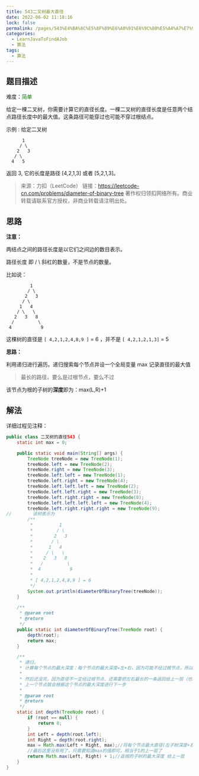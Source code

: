 ```yaml
---
title: 543二叉树最大直径
date: 2022-06-02 11:18:16
lock: false
permalink: /pages/543%E4%BA%8C%E5%8F%89%E6%A0%91%E6%9C%80%E5%A4%A7%E7%9B%B4%E5%BE%84
categories:
  - LearnJavaToFindAJob
  - 算法
tags:
  - 算法
---
```

## 题目描述

难度：<span style="color:green">简单</span>

给定一棵二叉树，你需要计算它的直径长度。一棵二叉树的直径长度是任意两个结点路径长度中的最大值。这条路径可能穿过也可能不穿过根结点。

 

示例 :
给定二叉树

          1
         / \
        2   3
       / \     
      4   5    
返回 3, 它的长度是路径 [4,2,1,3] 或者 [5,2,1,3]。

 

> 来源：力扣（LeetCode）
> 链接：https://leetcode-cn.com/problems/diameter-of-binary-tree
> 著作权归领扣网络所有。商业转载请联系官方授权，非商业转载请注明出处。

## 思路

**注意：**

两结点之间的路径长度是以它们之间边的数目表示。

路径长度 即 / \ 斜杠的数量，不是节点的数量。

比如说：

```
         1
        / \
       2   3
      / \
     1   4
    / \   \
   2   3   8
  /         \
 4           9
```

这棵树的直径是 `[ 4,2,1,2,4,8,9 ]` = 6 ，并不是 `[ 4,2,1,2,1,3]` = 5

**思路：**

利用递归进行遍历。递归搜索每个节点并设一个全局变量 max 记录直径的最大值

> 最长的路径，要么是过根节点，要么不过

该节点为根的子树的**深度**即为：max(L,R)+1



## 解法

详细过程见注释：

```java
public class 二叉树的直径543 {
    static int max = 0;

    public static void main(String[] args) {
        TreeNode treeNode = new TreeNode(1);
        treeNode.left = new TreeNode(2);
        treeNode.right = new TreeNode(3);
        treeNode.left.left = new TreeNode(1);
        treeNode.left.right = new TreeNode(4);
        treeNode.left.left.left = new TreeNode(2);
        treeNode.left.left.right = new TreeNode(3);
        treeNode.left.right.right = new TreeNode(8);
        treeNode.left.left.left.left = new TreeNode(4);
        treeNode.left.right.right.right = new TreeNode(9);
//        该树表示为
        /**
         *          1
         *         / \
         *        2   3
         *       / \
         *      1   4
         *     / \   \
         *    2   3   8
         *   /         \
         *  4           9
         *
         * [ 4,2,1,2,4,8,9 ] = 6
         */
        System.out.println(diameterOfBinaryTree(treeNode));
    }

    /**
     * @param root
     * @return
     */
    public static int diameterOfBinaryTree(TreeNode root) {
        depth(root);
        return max;
    }

    /**
     * 递归，
     * 计算每个节点的最大深度：每个节点的最大深度=左+右，因为可能不经过根节点，所以用一个max存储
     *
     * 然后还没完，因为直径不一定经过根节点，还需要把左右最长的一条返回给上一层（也就是上一个节点），
     * 上一个节点就会根据这个节点的最大深度进行下一步
     *
     * @param root
     * @return
     */
    static int depth(TreeNode root) {
        if (root == null) {
            return 0;
        }
        int Left = depth(root.left);
        int Right = depth(root.right);
        max = Math.max(Left + Right, max);//将每个节点最大直径(左子树深度+右子树深度)当前最大值比较并取大者
        //最后这里没有用了，只需要知道max的值即可，相当于1的上一层了
        return Math.max(Left, Right) + 1;//返根的子树的最大深度 给上一层
    }
}
```

